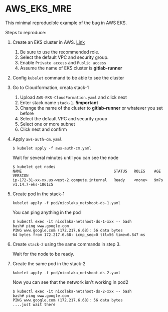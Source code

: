 # AWS_EKS_MRE
This minimal reproducible example of the bug in AWS EKS. 

Steps to reproduce:

1. Create an EKS cluster in AWS. 
   [Link](https://us-west-2.console.aws.amazon.com/eks/home?region=us-west-2#/cluster-create)
   1. Be sure to use the recommended role. 
   2. Select the default VPC and security group.
   3. Enable `Private access` and `Public access`
   4. Assume the name of EKS cluster is **gitlab-runner**

2.  Config `kubelet` command to be able to see the cluster

3. Go to Cloudformation, creata stack-1
   1. Upload `AWS-EKS-CloudFormation.yaml` and click next
   2. Enter stack name `stack-1`. **!important**
   3. Change the name of the cluster to **gitlab-runner** or whatever you set before
   4. Select the default VPC and security group 
   5. Select one or more subnet
   6. Click next and confirm

4. Apply `aws-auth-cm.yaml`
   ```shell
   $ kubelet apply -f aws-auth-cm.yaml
   ```
   Wait for several minutes until you can see the node
   ```shell
   $ kubelet get nodes
   NAME                                         STATUS   ROLES    AGE    VERSION
   ip-172-31-xx-xx.us-west-2.compute.internal   Ready    <none>   9m7s   v1.14.7-eks-1861c5
   ```

5. Create pod in the stack-1
   ```shell
   kubelet apply -f pod/nicolaka_netshoot-ds-1.yaml
   ```
   You can ping anything in the pod
   ```shell
   $ kubectl exec -it nicolaka-netshoot-ds-1-xxx -- bash
   bash# ping www.google.com
   PING www.google.com (172.217.6.68): 56 data bytes
   64 bytes from 172.217.6.68: icmp_seq=0 ttl=56 time=6.847 ms
   ```

6. Create `stack-2` using the same commands in step 3.

   Wait for the node to be ready. 

7. Create the same pod in the stack-2
   ```shell
   kubelet apply -f pod/nicolaka_netshoot-ds-2.yaml
   ```

   Now you can see that the network isn't working in pod2
   ```shell
   $ kubectl exec -it nicolaka-netshoot-ds-2-xxx -- bash
   bash# ping www.google.com
   PING www.google.com (172.217.6.68): 56 data bytes
   ....just wait there
   ```